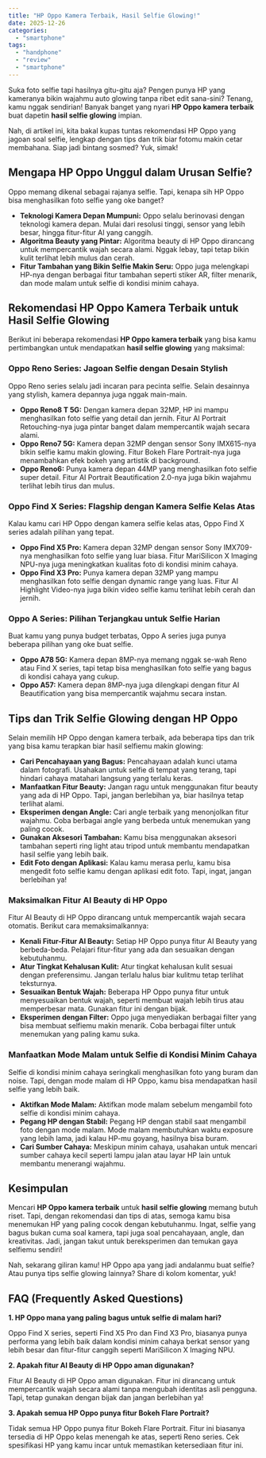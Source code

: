 ```yaml
---
title: "HP Oppo Kamera Terbaik, Hasil Selfie Glowing!"
date: 2025-12-26
categories: 
  - "smartphone"
tags: 
  - "handphone"
  - "review"
  - "smartphone"
---
```


Suka foto selfie tapi hasilnya gitu-gitu aja? Pengen punya HP yang kameranya bikin wajahmu auto glowing tanpa ribet edit sana-sini? Tenang, kamu nggak sendirian! Banyak banget yang nyari **HP Oppo kamera terbaik** buat dapetin **hasil selfie glowing** impian.

Nah, di artikel ini, kita bakal kupas tuntas rekomendasi HP Oppo yang jagoan soal selfie, lengkap dengan tips dan trik biar fotomu makin cetar membahana. Siap jadi bintang sosmed? Yuk, simak!

## Mengapa HP Oppo Unggul dalam Urusan Selfie?

Oppo memang dikenal sebagai rajanya selfie. Tapi, kenapa sih HP Oppo bisa menghasilkan foto selfie yang oke banget?

- **Teknologi Kamera Depan Mumpuni:** Oppo selalu berinovasi dengan teknologi kamera depan. Mulai dari resolusi tinggi, sensor yang lebih besar, hingga fitur-fitur AI yang canggih.
- **Algoritma Beauty yang Pintar:** Algoritma beauty di HP Oppo dirancang untuk mempercantik wajah secara alami. Nggak lebay, tapi tetap bikin kulit terlihat lebih mulus dan cerah.
- **Fitur Tambahan yang Bikin Selfie Makin Seru:** Oppo juga melengkapi HP-nya dengan berbagai fitur tambahan seperti stiker AR, filter menarik, dan mode malam untuk selfie di kondisi minim cahaya.

## Rekomendasi HP Oppo Kamera Terbaik untuk Hasil Selfie Glowing

Berikut ini beberapa rekomendasi **HP Oppo kamera terbaik** yang bisa kamu pertimbangkan untuk mendapatkan **hasil selfie glowing** yang maksimal:

### Oppo Reno Series: Jagoan Selfie dengan Desain Stylish

Oppo Reno series selalu jadi incaran para pecinta selfie. Selain desainnya yang stylish, kamera depannya juga nggak main-main.

- **Oppo Reno8 T 5G:** Dengan kamera depan 32MP, HP ini mampu menghasilkan foto selfie yang detail dan jernih. Fitur AI Portrait Retouching-nya juga pintar banget dalam mempercantik wajah secara alami.
- **Oppo Reno7 5G:** Kamera depan 32MP dengan sensor Sony IMX615-nya bikin selfie kamu makin glowing. Fitur Bokeh Flare Portrait-nya juga menambahkan efek bokeh yang artistik di background.
- **Oppo Reno6:** Punya kamera depan 44MP yang menghasilkan foto selfie super detail. Fitur AI Portrait Beautification 2.0-nya juga bikin wajahmu terlihat lebih tirus dan mulus.

### Oppo Find X Series: Flagship dengan Kamera Selfie Kelas Atas

Kalau kamu cari HP Oppo dengan kamera selfie kelas atas, Oppo Find X series adalah pilihan yang tepat.

- **Oppo Find X5 Pro:** Kamera depan 32MP dengan sensor Sony IMX709-nya menghasilkan foto selfie yang luar biasa. Fitur MariSilicon X Imaging NPU-nya juga meningkatkan kualitas foto di kondisi minim cahaya.
- **Oppo Find X3 Pro:** Punya kamera depan 32MP yang mampu menghasilkan foto selfie dengan dynamic range yang luas. Fitur AI Highlight Video-nya juga bikin video selfie kamu terlihat lebih cerah dan jernih.

### Oppo A Series: Pilihan Terjangkau untuk Selfie Harian

Buat kamu yang punya budget terbatas, Oppo A series juga punya beberapa pilihan yang oke buat selfie.

- **Oppo A78 5G:** Kamera depan 8MP-nya memang nggak se-wah Reno atau Find X series, tapi tetap bisa menghasilkan foto selfie yang bagus di kondisi cahaya yang cukup.
- **Oppo A57:** Kamera depan 8MP-nya juga dilengkapi dengan fitur AI Beautification yang bisa mempercantik wajahmu secara instan.

## Tips dan Trik Selfie Glowing dengan HP Oppo

Selain memilih HP Oppo dengan kamera terbaik, ada beberapa tips dan trik yang bisa kamu terapkan biar hasil selfiemu makin glowing:

- **Cari Pencahayaan yang Bagus:** Pencahayaan adalah kunci utama dalam fotografi. Usahakan untuk selfie di tempat yang terang, tapi hindari cahaya matahari langsung yang terlalu keras.
- **Manfaatkan Fitur Beauty:** Jangan ragu untuk menggunakan fitur beauty yang ada di HP Oppo. Tapi, jangan berlebihan ya, biar hasilnya tetap terlihat alami.
- **Eksperimen dengan Angle:** Cari angle terbaik yang menonjolkan fitur wajahmu. Coba berbagai angle yang berbeda untuk menemukan yang paling cocok.
- **Gunakan Aksesori Tambahan:** Kamu bisa menggunakan aksesori tambahan seperti ring light atau tripod untuk membantu mendapatkan hasil selfie yang lebih baik.
- **Edit Foto dengan Aplikasi:** Kalau kamu merasa perlu, kamu bisa mengedit foto selfie kamu dengan aplikasi edit foto. Tapi, ingat, jangan berlebihan ya!

### Maksimalkan Fitur AI Beauty di HP Oppo

Fitur AI Beauty di HP Oppo dirancang untuk mempercantik wajah secara otomatis. Berikut cara memaksimalkannya:

- **Kenali Fitur-Fitur AI Beauty:** Setiap HP Oppo punya fitur AI Beauty yang berbeda-beda. Pelajari fitur-fitur yang ada dan sesuaikan dengan kebutuhanmu.
- **Atur Tingkat Kehalusan Kulit:** Atur tingkat kehalusan kulit sesuai dengan preferensimu. Jangan terlalu halus biar kulitmu tetap terlihat teksturnya.
- **Sesuaikan Bentuk Wajah:** Beberapa HP Oppo punya fitur untuk menyesuaikan bentuk wajah, seperti membuat wajah lebih tirus atau memperbesar mata. Gunakan fitur ini dengan bijak.
- **Eksperimen dengan Filter:** Oppo juga menyediakan berbagai filter yang bisa membuat selfiemu makin menarik. Coba berbagai filter untuk menemukan yang paling kamu suka.

### Manfaatkan Mode Malam untuk Selfie di Kondisi Minim Cahaya

Selfie di kondisi minim cahaya seringkali menghasilkan foto yang buram dan noise. Tapi, dengan mode malam di HP Oppo, kamu bisa mendapatkan hasil selfie yang lebih baik.

- **Aktifkan Mode Malam:** Aktifkan mode malam sebelum mengambil foto selfie di kondisi minim cahaya.
- **Pegang HP dengan Stabil:** Pegang HP dengan stabil saat mengambil foto dengan mode malam. Mode malam membutuhkan waktu exposure yang lebih lama, jadi kalau HP-mu goyang, hasilnya bisa buram.
- **Cari Sumber Cahaya:** Meskipun minim cahaya, usahakan untuk mencari sumber cahaya kecil seperti lampu jalan atau layar HP lain untuk membantu menerangi wajahmu.

## Kesimpulan

Mencari **HP Oppo kamera terbaik** untuk **hasil selfie glowing** memang butuh riset. Tapi, dengan rekomendasi dan tips di atas, semoga kamu bisa menemukan HP yang paling cocok dengan kebutuhanmu. Ingat, selfie yang bagus bukan cuma soal kamera, tapi juga soal pencahayaan, angle, dan kreativitas. Jadi, jangan takut untuk bereksperimen dan temukan gaya selfiemu sendiri!

Nah, sekarang giliran kamu! HP Oppo apa yang jadi andalanmu buat selfie? Atau punya tips selfie glowing lainnya? Share di kolom komentar, yuk!

## FAQ (Frequently Asked Questions)

**1\. HP Oppo mana yang paling bagus untuk selfie di malam hari?**

Oppo Find X series, seperti Find X5 Pro dan Find X3 Pro, biasanya punya performa yang lebih baik dalam kondisi minim cahaya berkat sensor yang lebih besar dan fitur-fitur canggih seperti MariSilicon X Imaging NPU.

**2\. Apakah fitur AI Beauty di HP Oppo aman digunakan?**

Fitur AI Beauty di HP Oppo aman digunakan. Fitur ini dirancang untuk mempercantik wajah secara alami tanpa mengubah identitas asli pengguna. Tapi, tetap gunakan dengan bijak dan jangan berlebihan ya!

**3\. Apakah semua HP Oppo punya fitur Bokeh Flare Portrait?**

Tidak semua HP Oppo punya fitur Bokeh Flare Portrait. Fitur ini biasanya tersedia di HP Oppo kelas menengah ke atas, seperti Reno series. Cek spesifikasi HP yang kamu incar untuk memastikan ketersediaan fitur ini.
